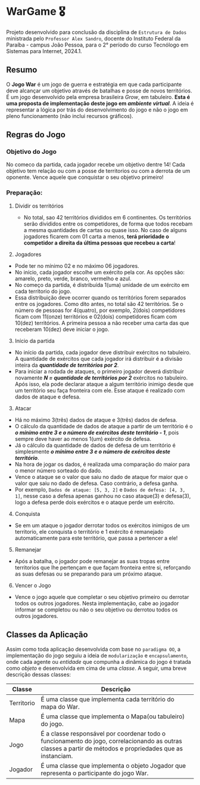# WarGame :medal_military:
Projeto desenvolvido para conclusão da disciplina de `Estrutura de Dados` ministrada pelo `Professor Alex Sandro`, docente do Instituto Federal da Paraíba - campus João Pessoa, para o 2° período do curso Tecnólogo em Sistemas para Internet, 2024.1.

## Resumo
   O **Jogo War** é um jogo de guerra e estratégia em que cada participante deve alcançar um objetivo através de batalhas e posse de novos territórios. É um jogo desenvolvido pela empresa brasileira *Grow*, em tabuleiro. **Esta é uma proposta de implementação deste jogo em _ambiente virtual_**. A ideia é representar a lógica por trás do desenvolvimento do jogo e não o jogo em pleno funcionamento (não inclui recursos gráficos).

## Regras do Jogo

### Objetivo do Jogo
   No comeco da partida, cada jogador recebe um objetivo dentre 14! Cada objetivo tem relação ou com a posse de territorios ou com a derrota de um oponente. Vence aquele que conquistar o seu objetivo primeiro! 

### Preparação:

1. Dividir os territórios
   - No total, sao 42 territórios divididos em 6 continentes. Os territórios serão divididos entre os competidores, de forma que todos recebam a mesma quantidades de cartas ou quase isso. No caso de alguns jogadores ficarem com 01 carta a menos, **terá prioridade o competidor a direita da última pessoas que recebeu a carta**!

2. Jogadores
  - Pode ter no mínimo 02 e no máximo 06 jogadores.
  - No início, cada jogador escolhe um exército pela cor. As opções são: amarelo, preto, verde, branco, vermelho e azul.
  - No começo da partida, é distribuída 1(uma) unidade de um exército em cada territorio do jogo.
  - Essa distribuição deve ocorrer quando os territórios forem separados entre os jogadores. Como dito antes, no total são 42 territórios. Se o número de pessoas for 4(quatro), por exemplo, 2(dois) competidores ficam com 11(onze) territórios e 02(dois) competidores ficam com 10(dez) territórios. A primeira pessoa a não receber uma carta das que receberam 10(dez) deve iniciar o jogo.

3. Início da partida
  - No início da partida, cada jogador deve distribuir exércitos no tabuleiro. A quantidade de exércitos que cada jogador irá distribuir é a divisão inteira da **_quantidade de territórios por 2_**.
  - Para iniciar a rodada de ataques, o primeiro jogador deverá distribuir novamente **_N = quantidade de territórios por 2_** exércitos no tabuleiro. Após isso, ela pode declarar ataque a algum território inimigo desde que um território seu faça fronteira com ele. Esse ataque é realizado com dados de ataque e defesa.

3. Atacar
  - Há no máximo 3(três) dados de ataque e 3(três) dados de defesa.
  - O cálculo da quantidade de dados de ataque a partir de um território é o **_o mínimo entre 3 e o número de exércitos deste território - 1_**, pois sempre deve haver ao menos 1(um) exército de defesa.
  - Já o cálculo da quantidade de dados de defesa de um território é simplesmente **_o mínimo entre 3 e o número de exércitos deste território_**.
  - Na hora de jogar os dados, é realizada uma comparação do maior para o menor número sorteado do dado.
  - Vence o ataque se o valor que saiu no dado de ataque for maior que o valor que saiu no dado de defesa. Caso contrário, a defesa ganha.
  - Por exemplo, `Dados de ataque: [5, 3, 2]` e `Dados de defesa: [4, 3, 1]`, nesse caso a defesa apenas ganhou no caso ataque(3) e defesa(3), logo a defesa perde dois exércitos e o ataque perde um exército.

4. Conquista
  - Se em um ataque o jogador derrotar todos os exércitos inimigos de um territorio, ele conquista o território e 1 exército é remanejado automaticamente para este território, que passa a pertencer a ele!
          
5. Remanejar
  - Após a batalha, o jogador pode remanejar as suas tropas entre territorios que lhe pertençam e que façam fronteira entre si, reforçando as suas defesas ou se preparando para um próximo ataque.
          
6. Vencer o Jogo
  - Vence o jogo aquele que completar o seu objetivo primeiro ou derrotar todos os outros jogadores. Nesta implementação, cabe ao jogador informar se completou ou não o seu objetivo ou derrotou todos os outros jogadores. 
    
## Classes da Aplicação
  Assim como toda aplicação desenvolvida com base no `paradigma OO`, a implementação do jogo seguiu a ideia de `modularização` e `encapsulamento`, onde cada agente ou _entidade_ que compunha a dinâmica do jogo é tratada como _objeto_ e desenvolvida em cima de uma _classe_. A seguir, uma breve descrição dessas classes:
  
|    Classe    |                      Descrição                              |
|--------------|-------------------------------------------------------------|                                           
|  Territorio  | É uma classe que implementa cada território do mapa do War. |
|     Mapa     | É uma classe que implementa o Mapa(ou tabuleiro) do jogo.   |
|     Jogo     | É a classe responsável por coordenar todo o funcionamento do jogo, correlacionando as outras classes a partir de métodos e propriedades que as instanciam. |
|    Jogador   | É uma classe que implementa o objeto Jogador que representa o participante do jogo War. |

